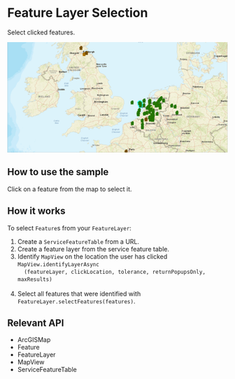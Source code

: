 <h1>Feature Layer Selection</h1>

<p>Select clicked features.</p>

<p><img src="FeatureLayerSelection.png"/></p>

<h2>How to use the sample</h2>

<p>Click on a feature from the map to select it.</p>

<h2>How it works</h2>

<p>To select <code>Feature</code>s from your <code>FeatureLayer</code>:</p>

<ol>
  <li>Create a <code>ServiceFeatureTable</code> from a URL.</li>
  <li>Create a feature layer from the service feature table.</li>
  <li>Identify <code>MapView</code> on the location the user has clicked <code>MapView.identifyLayerAsync
  (featureLayer, clickLocation, tolerance, returnPopupsOnly, maxResults)
    </code></li>
  <li>Select all features that were identified with <code>FeatureLayer.selectFeatures(features)</code>.</li>
</ol>

<h2>Relevant API</h2>

<ul>
  <li>ArcGISMap</li>
  <li>Feature</li>
  <li>FeatureLayer</li>
  <li>MapView</li>
  <li>ServiceFeatureTable</li>
</ul>
